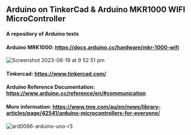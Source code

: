 ## Arduino on TinkerCad & Arduino MKR1000 WIFI MicroController
####  A repository of Arduino tests

#### Arduino MRK1000: https://docs.arduino.cc/hardware/mkr-1000-wifi 
![Screenshot 2023-08-19 at 9 52 51 pm](https://github.com/leakydishes/arduino_tests/assets/79079577/d79a81d8-7e32-4b4e-a8e2-f2f17d8398ff)


#### Tinkercad: https://www.tinkercad.com/
#### Arduino Reference Documentation: https://www.arduino.cc/reference/en/#communication
#### More information: https://www.tme.com/au/en/news/library-articles/page/42541/arduino-microcontrollers-for-everyone/
![ard0066-arduino-uno-r3](https://github.com/leakydishes/arduino_tests/assets/79079577/ab4ec1ad-efd7-463c-b8d0-4392f148c3e9)

